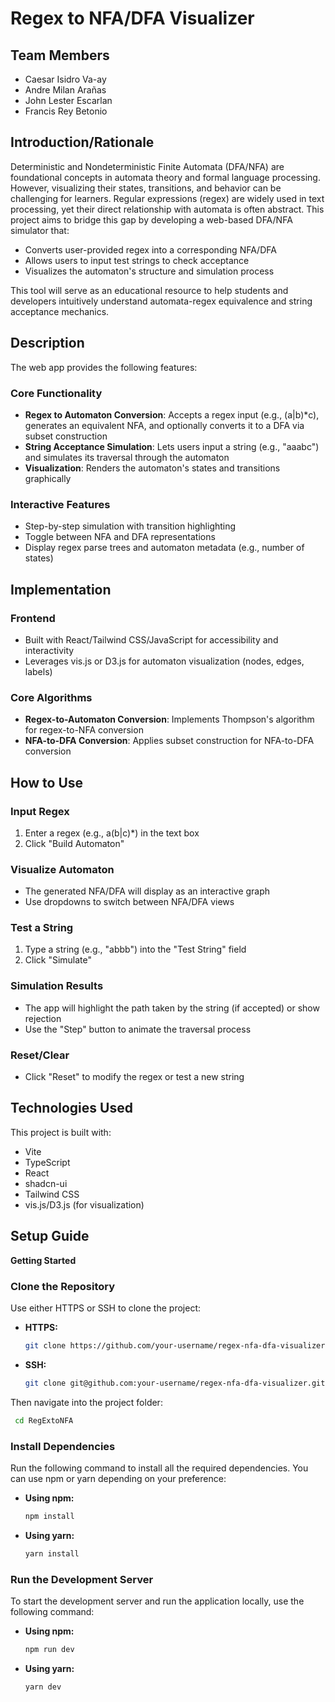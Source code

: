 # Regex to NFA/DFA Visualizer

## Team Members
- Caesar Isidro Va-ay
- Andre Milan Arañas
- John Lester Escarlan
- Francis Rey Betonio

## Introduction/Rationale

Deterministic and Nondeterministic Finite Automata (DFA/NFA) are foundational concepts in automata theory and formal language processing. However, visualizing their states, transitions, and behavior can be challenging for learners. Regular expressions (regex) are widely used in text processing, yet their direct relationship with automata is often abstract. This project aims to bridge this gap by developing a web-based DFA/NFA simulator that:
- Converts user-provided regex into a corresponding NFA/DFA
- Allows users to input test strings to check acceptance
- Visualizes the automaton's structure and simulation process

This tool will serve as an educational resource to help students and developers intuitively understand automata-regex equivalence and string acceptance mechanics.

## Description

The web app provides the following features:

### Core Functionality
- **Regex to Automaton Conversion**: Accepts a regex input (e.g., (a|b)*c), generates an equivalent NFA, and optionally converts it to a DFA via subset construction
- **String Acceptance Simulation**: Lets users input a string (e.g., "aaabc") and simulates its traversal through the automaton
- **Visualization**: Renders the automaton's states and transitions graphically

### Interactive Features
- Step-by-step simulation with transition highlighting
- Toggle between NFA and DFA representations
- Display regex parse trees and automaton metadata (e.g., number of states)

## Implementation

### Frontend
- Built with React/Tailwind CSS/JavaScript for accessibility and interactivity
- Leverages vis.js or D3.js for automaton visualization (nodes, edges, labels)

### Core Algorithms
- **Regex-to-Automaton Conversion**: Implements Thompson's algorithm for regex-to-NFA conversion
- **NFA-to-DFA Conversion**: Applies subset construction for NFA-to-DFA conversion

## How to Use

### Input Regex
1. Enter a regex (e.g., a(b|c)*) in the text box
2. Click "Build Automaton"

### Visualize Automaton
- The generated NFA/DFA will display as an interactive graph
- Use dropdowns to switch between NFA/DFA views

### Test a String
1. Type a string (e.g., "abbb") into the "Test String" field
2. Click "Simulate"

### Simulation Results
- The app will highlight the path taken by the string (if accepted) or show rejection
- Use the "Step" button to animate the traversal process

### Reset/Clear
- Click "Reset" to modify the regex or test a new string

## Technologies Used

This project is built with:
- Vite
- TypeScript
- React
- shadcn-ui
- Tailwind CSS
- vis.js/D3.js (for visualization)

## Setup Guide

**Getting Started**

### Clone the Repository

Use either HTTPS or SSH to clone the project:
- **HTTPS:**  
  ```bash
  git clone https://github.com/your-username/regex-nfa-dfa-visualizer.git
  ```

- **SSH:**  
  ```bash
  git clone git@github.com:your-username/regex-nfa-dfa-visualizer.git
  ```

Then navigate into the project folder:
  ```bash
   cd RegExtoNFA
  ```
### Install Dependencies

Run the following command to install all the required dependencies. You can use npm or yarn depending on your preference:
- **Using npm:**
  ```bash
  npm install  
  ```
- **Using yarn:**
  ```bash
  yarn install
  ```

### Run the Development Server

To start the development server and run the application locally, use the following command:
- **Using npm:**
  ```bash
  npm run dev
  ```
- **Using yarn:**
  ```bash
  yarn dev
  ```




